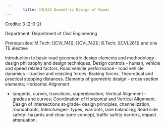 ```yaml
---
        title: CVL842 Geometric Design of Roads
---
```

Credits: 3 (2-0-2)

Department: Department of Civil Engineering

Prerequisites: M.Tech: [[CVL741]], [[CVL742]]; B.Tech: [[CVL261]] and one TE elective

Introduction to basic road geoemetric design elements and methodology - design philosophy and design techniques; Design controls - human, vehicle and speed related factors. Road vehicle performance - road vehicle dynamics - tractive and resisting forces. Braking forces. Theoretical and practical stopping distances. Elements of geometric design - cross section elements; Horizontal Alignment
- tangents, curves, transitions, superelevation; Vertical Alignment - grades and curves; Coordination of Horizontal and Vertical Alignment. Design of Intersections at-grade- design principles, channelization, roundabouts, Interchanges- types, warrants, lane balancing; Road side safety- hazards and clear zone concept, traffic safety barriers, impact attenuation.